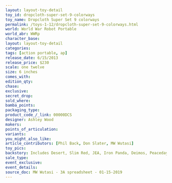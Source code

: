 ```yaml
---
layout: layout-toy-detail 
toy_id: dropcloth-super-set-9-colorways
toy_name: Dropcloth Super Set 9 colorways
permalink: /toys-1-12/dropcloth-super-set-9-colorways.html
world: World War Robot Portable
world_abr: WWRp
character_base: 
layout: layout-toy-detail
categories: 
tags: [action portable, ap] 
release_date: 6/15/2013
release_price: $230 
scale: one twelve
size: 6 inches
comes_with: 
edition_qty: 
chase: 
exclusive: 
secret_drop: 
sold_where: 
bamba_points: 
packaging_type: 
product_code_/_link: 00000DCS
designer: Ashley Wood
makers: 
points_of_articulation: 
variants: 
you_might_also_like: 
article_contributors: [Phil Back, Don Slater, MW Wutasi]
toy_pics: 
backstory: Includes Desert, Slim Red, JEA, Iron Panda, Deimos, Peaceday, EMGY, Snowballer & Medic. Comes with 3 bonus WWRp Squares including Fat Cloud, Fremantle Dock, iSO, & Legion Pride (chase)
sale_type: 
event_exclusive: 
event_details: 
source_doc: MW Wutasi - 3A spreadsheet - 01-15-2019
---
```

